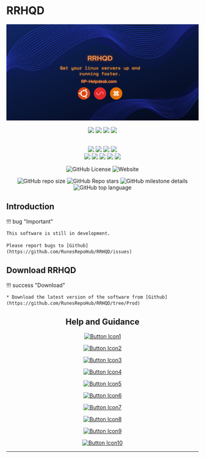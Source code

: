 # RRHQD

<div align="center">
<img src="Images/RRHQD.png">

<img src="https://img.shields.io/github/actions/workflow/status/RunesRepoHub/RRHQD/Wiki-Deploy.yml?branch=Prod&style=for-the-badge&label=Prod%20Branch
">
<img src="https://img.shields.io/github/actions/workflow/status/RunesRepoHub/RRHQD/Wiki-Deploy.yml?branch=Dev&style=for-the-badge&label=Dev%20Branch
">
<img src="https://img.shields.io/github/last-commit/RunesRepoHub/RRHQD?style=for-the-badge">
<img src="https://img.shields.io/github/issues-pr/RunesRepoHub/RRHQD?style=for-the-badge">

<br>

<img src="https://img.shields.io/github/issues/RunesRepoHub/RRHQD?style=for-the-badge">
<img src="https://img.shields.io/github/created-at/RunesRepoHub/RRHQD?style=for-the-badge">
<img src="https://img.shields.io/github/commits-difference/RunesRepoHub/RRHQD?base=Dev&head=Prod&style=for-the-badge">
<img src="https://img.shields.io/github/milestones/open/RunesRepoHub/RRHQD?style=for-the-badge">

<br>

<img src="https://img.shields.io/github/license/RunesRepoHub/RRHQD?style=for-the-badge">
<img src="https://img.shields.io/website?url=https%3A%2F%2Frunesrepohub.github.io%2FRRHQD%2F&style=for-the-badge&label=Github%20Pages

<br>

<img src="https://img.shields.io/github/repo-size/RunesRepoHub/RRHQD?style=for-the-badge">
<img src="https://img.shields.io/github/stars/RunesRepoHub/RRHQD?style=for-the-badge">
<img src="https://img.shields.io/github/milestones/progress-percent/RunesRepoHub/RRHQD/1?style=for-the-badge">
<img src="https://img.shields.io/github/languages/top/RunesRepoHub/RRHQD?style=for-the-badge">

![GitHub License](https://img.shields.io/github/license/RunesRepoHub/RRHQD?style=for-the-badge) ![Website](https://img.shields.io/website?url=https%3A%2F%2Frunesrepohub.github.io%2FRRHQD%2F&style=for-the-badge&label=Github%20Pages)

![GitHub repo size](https://img.shields.io/github/repo-size/RunesRepoHub/RRHQD?style=for-the-badge) ![GitHub Repo stars](https://img.shields.io/github/stars/RunesRepoHub/RRHQD?style=for-the-badge) ![GitHub milestone details](https://img.shields.io/github/milestones/progress-percent/RunesRepoHub/RRHQD/1?style=for-the-badge) ![GitHub top language](https://img.shields.io/github/languages/top/RunesRepoHub/RRHQD?style=for-the-badge)

</div>

## Introduction

!!! bug "Important"

    This software is still in development.

    Please report bugs to [Github](https://github.com/RunesRepoHub/RRHQD/issues)

## Download RRHQD

!!! success "Download"

    * Download the latest version of the software from [Github](https://github.com/RunesRepoHub/RRHQD/tree/Prod)

<div align="center">

## Help and Guidance


[![Button Icon1]][Link1]

[![Button Icon2]][Link2]

[![Button Icon3]][Link3]

[![Button Icon4]][Link4]

[![Button Icon5]][Link5]

[![Button Icon6]][Link6]

[![Button Icon7]][Link7]

[![Button Icon8]][Link8]

[![Button Icon9]][Link9]

[![Button Icon10]][Link10]

---------------------------------------------------------------------------------------------

<!---------------------------------------------------------------------------->
[Link1]: docs/Readme/Requirements.md
[Link2]: docs/Readme/Installation.md
[Link3]: docs/Readme/Main-Menu.md
[Link4]: docs/Readme/Docker-Support.md
[Link5]: docs/Readme/RunesRepoHub.md
[Link6]: docs/Readme/Cronjobs.md
[Link7]: docs/Readme/Youtube-Scripts.md
[Link8]: docs/Readme/Quick-Installer.md
[Link9]: docs/Readme/Quick-Tools.md
[Link10]: docs/Readme/Docker-CnC.md

<!---------------------------------[ Buttons ]--------------------------------->
[Button Icon1]: https://img.shields.io/badge/Requirements-page?style=for-the-badge&logo=readthedocs&logoColor=white&color=blue
[Button Icon2]: https://img.shields.io/badge/Installation-EF2D5E?style=for-the-badge&logoColor=white&logo=DocuSign
[Button Icon3]: https://img.shields.io/badge/Main%20Menu-page?style=for-the-badge&logo=databricks&logoColor=white&color=green
[Button Icon4]: https://img.shields.io/badge/Docker%20Support-page?style=for-the-badge&logo=docker&logoColor=white&color=blue
[Button Icon5]: https://img.shields.io/badge/RunesRepoHub%20Software-page?style=for-the-badge&logo=r&logoColor=white&color=orange
[Button Icon6]: https://img.shields.io/badge/Cronjobs-page?style=for-the-badge&logo=convertio&logoColor=white&color=purple
[Button Icon7]: https://img.shields.io/badge/Youtube%20Scripts-page?style=for-the-badge&logo=youtube&logoColor=white&color=red
[Button Icon8]: https://img.shields.io/badge/Quick%20Installers-page?style=for-the-badge&logo=quicktime&logoColor=white&color=yellow
[Button Icon9]: https://img.shields.io/badge/Quick%20Tools-page?style=for-the-badge&logo=azurefunctions&logoColor=white&color=darklime
[Button Icon10]: https://img.shields.io/badge/Docker%20CnC-page?style=for-the-badge&logo=docker&logoColor=white&color=darkblue

</div>